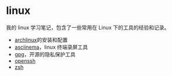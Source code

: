 # linux

我的 linux 学习笔记，包含了一些常用在 Linux 下的工具的经验和记录。

- [archlinux](archlinux.md)的安装和配置
- [asciinema](asciinema.md)，linux 终端录屏工具
- [gpg](gpg.md)，开源的隐私保护工具
- [openssh](openssh.md)
- [zsh](zsh/README.md)
